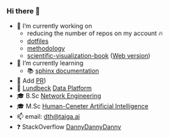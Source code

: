 ### Hi there 👋

- 🔭 I’m currently working on
  - reducing the number of repos on my account 🔥
  - [dotfiles](https://github.com/DannyDannyDanny/dotfiles)
  - [methodology](https://github.com/DannyDannyDanny/methodology)
  - [scientific-visualization-book](https://github.com/dannydannydanny/scientific-visualization-book/)
([Web version](https://github.com/rougier/scientific-visualization-book/issues/13))
- 🌱 I’m currently learning
  - :books: [sphinx documentation](https://www.sphinx-doc.org)
- 💟 Add [PR](https://github.com/NixOS/nixpkgs/pull/444969/files))
- 💼 [Lundbeck](https://www.lundbeck.com/global) [Data Platform](https://www.getdbt.com/case-studies/lundbeck)
- 🎓 B.Sc [Network Engineering](https://www.dtu.dk/uddannelse/bachelor/uddannelsesretninger/cyberteknologi)
- 🎓 M.Sc [Human-Ceneter Artificial Intelligence](https://www.dtu.dk/english/education/graduate/msc-programmes/Human-Centered-Artificial-Intelligence)
- 📫 email: dth@taiga.ai
- ❓ StackOverflow [DannyDannyDanny](https://stackoverflow.com/users/5684214/dannydannydanny)
